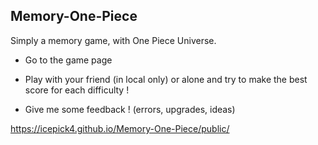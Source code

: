 ## Memory-One-Piece
Simply a memory game, with One Piece Universe.

- Go to the game page 

- Play with your friend (in local only) or alone and try to make the best score for each difficulty !

- Give me some feedback ! (errors, upgrades, ideas)


https://icepick4.github.io/Memory-One-Piece/public/
